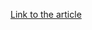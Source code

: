 [Link to the article](https://trellix.com/en-us/about/newsroom/stories/research/evolution-of-bazarcall-social-engineering-tactics.html)
